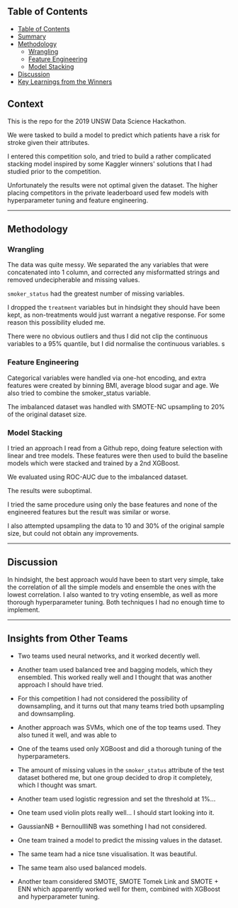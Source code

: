 ## Table of Contents

- [Table of Contents](#table-of-contents)
- [Summary](#summary)
- [Methodology](#methodology)
	- [Wrangling](#wrangling)
	- [Feature Engineering](#feature-engineering)
	- [Model Stacking](#model-stacking)
- [Discussion](#discussion)
- [Key Learnings from the Winners](#key-learnings-from-the-winners)

## Context

This is the repo for the 2019 UNSW Data Science Hackathon.

We were tasked to build a model to predict which patients have a risk for stroke given their attributes. 

I entered this competition solo, and tried to build a rather complicated stacking model inspired by some Kaggler winners' solutions that I had studied prior to the competition.  

Unfortunately the results were not optimal given the dataset. The higher placing competitors in the private leaderboard used few models with hyperparameter tuning and feature engineering.

---

## Methodology

### Wrangling

The data was quite messy. We separated the any variables that were concatenated into 1 column, and corrected any misformatted strings and removed undecipherable and missing values.

`smoker_status` had the greatest number of missing variables. 

I dropped the `treatment` variables but in hindsight they should have been kept, as non-treatments would just warrant a negative response. For some reason this possibility eluded me.  

There were no obvious outliers and thus I did not clip the continuous variables to a 95% quantile, but I did normalise the continuous variables. s

### Feature Engineering

Categorical variables were handled via one-hot encoding, and extra features were created by binning BMI, average blood sugar and age. We also tried to combine the smoker_status variable. 

The imbalanced dataset was handled with SMOTE-NC upsampling to 20% of the original dataset size. 

### Model Stacking

I tried an approach I read from a Github repo, doing feature selection with linear and tree models. These features were then used to build the baseline models which were stacked and trained by a 2nd XGBoost. 

We evaluated using ROC-AUC due to the imbalanced dataset. 

The results were suboptimal. 

I tried the same procedure using only the base features and none of the engineered features but the result was similar or worse.

I also attempted upsampling the data to 10 and 30% of the original sample size, but could not obtain any improvements. 

---

## Discussion

In hindsight, the best approach would have been to start very simple, take the correlation of all the simple models and ensemble the ones with the lowest correlation. I also wanted to try voting ensemble, as well as more thorough hyperparameter tuning. Both techniques I had no enough time to implement. 

---

## Insights from Other Teams

- Two teams used neural networks, and it worked decently well. 

- Another team used balanced tree and bagging models, which they ensembled. This worked really well and I thought that was another approach I should have tried. 

- For this competition I had not considered the possibility of downsampling, and it turns out that many teams tried both upsampling and downsampling. 

- Another approach was SVMs, which one of the top teams used. They also tuned it well, and was able to 

- One of the teams used only XGBoost and did a thorough tuning of the hyperparameters.

- The amount of missing values in the `smoker_status` attribute of the test dataset bothered me, but one group decided to drop it completely, which I thought was smart.

- Another team used logistic regression and set the threshold at 1%...

- One team used violin plots really well... I should start looking into it. 

- GaussianNB + BernoullliNB was something I had not considered.

- One team trained a model to predict the missing values in the dataset. 

- The same team had a nice tsne visualisation. It was beautiful.

- The same team also used balanced models. 

- Another team considered SMOTE, SMOTE Tomek Link and SMOTE + ENN which apparently worked well for them, combined with XGBoost and hyperparameter tuning. 
